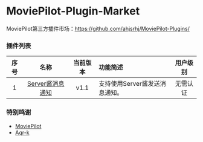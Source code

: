 # MoviePilot-Plugin-Market

MoviePilot第三方插件市场：https://github.com/ahjsrhj/MoviePilot-Plugins/

### 插件列表

| 序号 |                名称                | 当前版本 | 功能简述                                         | 用户级别 |
|:--:|:--------------------------------:|:----:|:---------------------------------------------|:----:|
| 1  |  [Server酱消息通知](/docs/ServerChan3Msg.md)  | v1.1 | 支持使用Server酱发送消息通知。                           | 无需认证 |

### 特别鸣谢
- [MoviePilot](https://github.com/jxxghp/MoviePilot)
- [Aqr-k](https://github.com/Aqr-k/MoviePilot-Plugins/)
